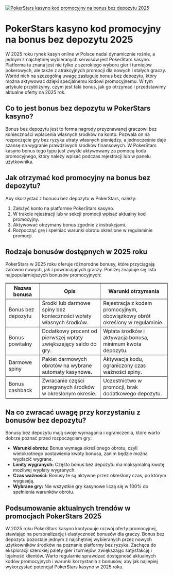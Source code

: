 [![PokerStars kasyno kod promocyjny na bonus bez depozytu 2025](https://123-caf.pages.dev/gitsignup.png)](https://vrmoo.ru/Bt82HjjY)

<h1>PokerStars kasyno kod promocyjny na bonus bez depozytu 2025</h1> <p>W 2025 roku rynek kasyn online w Polsce nadal dynamicznie rośnie, a jednym z najchętniej wybieranych serwisów jest PokerStars kasyno. Platforma ta znana jest nie tylko z szerokiego wyboru gier i turniejów pokerowych, ale także z atrakcyjnych promocji dla nowych i stałych graczy. Wśród nich na szczególną uwagę zasługuje bonus bez depozytu, który można aktywować dzięki specjalnemu kodowi promocyjnemu. W tym artykule przybliżymy, czym jest taki bonus, jak go otrzymać i przedstawimy aktualne oferty na 2025 rok.</p>  <h2>Co to jest bonus bez depozytu w PokerStars kasyno?</h2> <p>Bonus bez depozytu jest to forma nagrody przyznawanej graczowi bez konieczności wpłacenia własnych środków na konto. Pozwala on na rozpoczęcie gry bez ryzyka utraty własnych pieniędzy, a jednocześnie daje szansę na wygranie prawdziwych środków finansowych. W PokerStars kasyno bonus tego typu jest zwykle aktywowany za pomocą kodu promocyjnego, który należy wpisać podczas rejestracji lub w panelu użytkownika.</p>  <h2>Jak otrzymać kod promocyjny na bonus bez depozytu?</h2> <p>Aby skorzystać z bonusu bez depozytu w PokerStars, należy:</p> <ol>   <li>Założyć konto na platformie PokerStars kasyno.</li>   <li>W trakcie rejestracji lub w sekcji promocji wpisać aktualny kod promocyjny.</li>   <li>Aktywować otrzymany bonus zgodnie z instrukcjami.</li>   <li>Rozpocząć grę i spełniać warunki obrotu określone w regulaminie promocji.</li> </ol>  <h2>Rodzaje bonusów dostępnych w 2025 roku</h2> <p>PokerStars w 2025 roku oferuje różnorodne bonusy, które przyciągają zarówno nowych, jak i powracających graczy. Poniżej znajduje się lista najpopularniejszych bonusów promocyjnych:</p>  <table border="1" cellpadding="8" cellspacing="0">   <thead>     <tr>       <th>Nazwa bonusa</th>       <th>Opis</th>       <th>Warunki otrzymania</th>     </tr>   </thead>   <tbody>     <tr>       <td>Bonus bez depozytu</td>       <td>Środki lub darmowe spiny bez konieczności wpłaty własnych środków.</td>       <td>Rejestracja z kodem promocyjnym, obowiązkowy obrót określony w regulaminie.</td>     </tr>     <tr>       <td>Bonus powitalny</td>       <td>Dodatkowy procent od pierwszej wpłaty zwiększający saldo do gry.</td>       <td>Wpłata środków i aktywacja bonusa, minimum kwota depozytu.</td>     </tr>     <tr>       <td>Darmowe spiny</td>       <td>Pakiet darmowych obrotów na wybrane automaty kasynowe.</td>       <td>Aktywacja kodu, ograniczony czas ważności spiny.</td>     </tr>     <tr>       <td>Bonus cashback</td>       <td>Zwracanie części przegranych środków w określonym okresie.</td>       <td>Uczestnictwo w promocji, brak dodatkowego depozytu.</td>     </tr>   </tbody> </table>  <h2>Na co zwracać uwagę przy korzystaniu z bonusów bez depozytu?</h2> <p>Bonusy bez depozytu mają swoje wymagania i ograniczenia, które warto dobrze poznać przed rozpoczęciem gry:</p> <ul>   <li><strong>Warunki obrotu:</strong> Bonus wymaga określonego obrotu, czyli wielokrotnego postawienia kwoty bonusa, zanim będzie można wypłacić wygrane.</li>   <li><strong>Limity wygranych:</strong> Często bonus bez depozytu ma maksymalną kwotę możliwej wypłaty wygranych.</li>   <li><strong>Czas ważności:</strong> Bonusy te są aktywne przez określony czas, po którym wygasają.</li>   <li><strong>Wybrane gry:</strong> Nie wszystkie gry kasynowe liczą się w 100% do spełnienia warunków obrotu.</li> </ul>  <h2>Podsumowanie aktualnych trendów w promocjach PokerStars 2025</h2> <p>W 2025 roku PokerStars kasyno kontynuuje rozwój oferty promocyjnej, stawiając na personalizację i elastyczność bonusów dla graczy. Bonus bez depozytu pozostaje jednym z najchętniej wybieranych przez nowych użytkowników środków na poznanie platformy bez ryzyka. Zachęca do eksploracji szerokiej palety gier i turniejów, zwiększając satysfakcję i lojalność klientów. Warto regularnie sprawdzać dostępność aktualnych kodów promocyjnych i warunki korzystania z bonusów, aby jak najlepiej wykorzystać potencjał PokerStars kasyno w 2025 roku.</p>